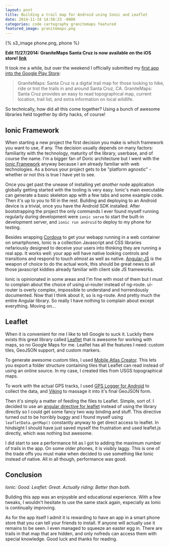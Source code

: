 ```yaml
---
layout: post
title: Building a trail map for Android using Ionic and Leaflet
date: 2014-11-18 14:50:23 -0800
categories: code cartography granitemaps featured
featured_image: granitemaps.png
---
```


{% s3_image phone.png, phone %}

__Edit 11/27/2014: GraniteMaps Santa Cruz is now available on the iOS store! [link](https://itunes.apple.com/us/app/granitemaps-santa-cruz/id944142392?mt=8&uo=4)__

It took me a while, but over the weekend I officially submitted my [first app into the Google Play Store](https://play.google.com/store/apps/details?id=com.ionicframework.gmsantacruz735722):

>GraniteMaps: Santa Cruz is a digital trail map for those looking to hike, ride or trot the trails in and around Santa Cruz, CA. GraniteMaps: Santa Cruz provides an easy to read topographical map, current location, trail list, and extra information on local wildlife.

So technically, how did all this come together? Using a bunch of awesome libraries held together by dirty hacks, of course!

Ionic Framework
---------------

When starting a new project the first decision you make is which framework you want to use, if any. The decision usually depends on many factors:
familiarity with the technology, maturity of the library, userbase, and of course the name. I'm a bigger fan of Doric architecture but I went with the [Ionic Framework](http://ionicframework.com/) anyway because I am already familiar with web technologies. As a bonus your project gets to be "platform agnostic" - whether or not this is true I have yet to see.

Once you get past the unease of installing yet *another* node application globally getting started with the tooling is very easy. Ionic's main executable can generate a basic skeleton app with a few tabs and some example code. Then it's up to you to fill in the rest. Building and deploying to an Android device is a trivial, once you have the Android SDK installed. After bootstrapping the project the only commands I ever found myself running regularly during development were `ionic serve` to start the built-in development server, and `ionic run android` to deploy to my phone for testing.

Besides wrapping [Cordova](http://cordova.apache.org/) to get your webapp running in a web container on smartphones, Ionic is a collection Javascript and CSS libraries nefariously designed to deceive your users into thinking they are running a real app. It works well: your app will have native looking controls and transitions and respond to touch *almost* as well as native. [Angular-JS](http://angularjs.org) is the weapon of choice to do the actual work, this should be great news to all those javascript kiddies already familiar with client side JS frameworks.

Ionic is opinionated in some areas and I'm fine with most of them but I must to complain about the choice of using ui-router instead of ng-route. ui-router is overly complex, impossible to understand and horrendously documented. Now that I think about it, so is  ng-route. And pretty much the entire Angular library. So really I have nothing to complain about except everything. Moving on...

Leaflet
-------

When it is convenient for me I like to tell Google to suck it. Luckily there exists this great library called [Leaflet](http://leafletjs.com) that is awesome for working with maps, so no Google Maps for me. Leaflet has all the features I need: custom tiles, GeoJSON support, and custom markers.

To generate awesome custom tiles, I used [Mobile Atlas Creator](http://mobac.sourceforge.net/). This lets you export a folder structure containing tiles that Leaflet can read instead of using an online source. In my case, I created tiles from USGS topographical maps.

To work with the actual GPS tracks, I used [GPS Logger for Android](https://play.google.com/store/apps/details?id=com.mendhak.gpslogger&hl=en) to collect the data, and [Viking](http://sourceforge.net/projects/viking/) to massage it into it's final GeoJSON form.

Then it's simply a matter of feeding the files to Leaflet. Simple, sort of. I decided to use an [angular directive for leaflet](http://tombatossals.github.io/angular-leaflet-directive/#!/) instead of using the library directly so I could get some fancy two way binding and stuff. This directive turned out to be horribly buggy and I found myself using `leafletData.getMap()` constantly anyway to get direct access to leaflet. In hindsight I should have just saved myself the frustration and used leaflet.js directly, which was nothing but awesome.

I did start to see a performance hit as I got to adding the maximum number of trails in the app. On some older phones, it is visibly laggy. This is one of the trade offs you must make when decided to use something like Ionic instead of native. All in all though, performance was good.

Conclusion
----------

_Ionic: Good. Leaflet: Great. Actually riding: Better than both._

Building this app was an enjoyable and educational experience. With a few tweaks, I wouldn't hesitate to use the same stack again, especially as Ionic is continually improving.

As for the app itself I admit it is rewarding to have an app in a smart phone store that you can tell your friends to install. If anyone will actually use it remains to be seen. I even managed to squeeze an easter egg in. There are trails in that map that are hidden, and only nofreds can access them with special knowledge. Good luck and thanks for reading.
